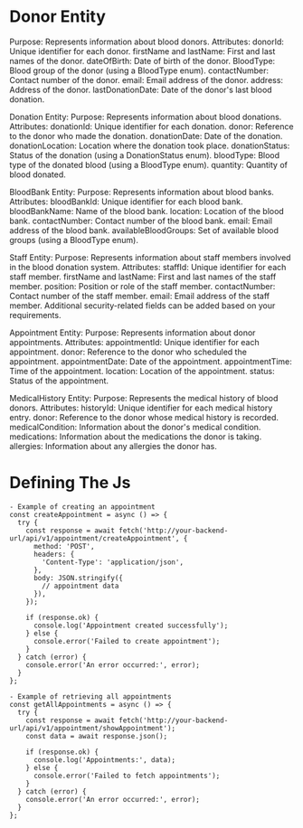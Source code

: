 # Donor Entity

Purpose: Represents information about blood donors.
Attributes:
donorId: Unique identifier for each donor.
firstName and lastName: First and last names of the donor.
dateOfBirth: Date of birth of the donor.
BloodType: Blood group of the donor (using a BloodType enum).
contactNumber: Contact number of the donor.
email: Email address of the donor.
address: Address of the donor.
lastDonationDate: Date of the donor's last blood donation.

Donation Entity:
Purpose: Represents information about blood donations.
Attributes:
donationId: Unique identifier for each donation.
donor: Reference to the donor who made the donation.
donationDate: Date of the donation.
donationLocation: Location where the donation took place.
donationStatus: Status of the donation (using a DonationStatus enum).
bloodType: Blood type of the donated blood (using a BloodType enum).
quantity: Quantity of blood donated.

BloodBank Entity:
Purpose: Represents information about blood banks.
Attributes:
bloodBankId: Unique identifier for each blood bank.
bloodBankName: Name of the blood bank.
location: Location of the blood bank.
contactNumber: Contact number of the blood bank.
email: Email address of the blood bank.
availableBloodGroups: Set of available blood groups (using a BloodType enum).

Staff Entity:
Purpose: Represents information about staff members involved in the blood donation system.
Attributes:
staffId: Unique identifier for each staff member.
firstName and lastName: First and last names of the staff member.
position: Position or role of the staff member.
contactNumber: Contact number of the staff member.
email: Email address of the staff member.
Additional security-related fields can be added based on your requirements.

Appointment Entity:
Purpose: Represents information about donor appointments.
Attributes:
appointmentId: Unique identifier for each appointment.
donor: Reference to the donor who scheduled the appointment.
appointmentDate: Date of the appointment.
appointmentTime: Time of the appointment.
location: Location of the appointment.
status: Status of the appointment.

MedicalHistory Entity:
Purpose: Represents the medical history of blood donors.
Attributes:
historyId: Unique identifier for each medical history entry.
donor: Reference to the donor whose medical history is recorded.
medicalCondition: Information about the donor's medical condition.
medications: Information about the medications the donor is taking.
allergies: Information about any allergies the donor has.

# Defining The Js

    - Example of creating an appointment
    const createAppointment = async () => {
      try {
        const response = await fetch('http://your-backend-url/api/v1/appointment/createAppointment', {
          method: 'POST',
          headers: {
            'Content-Type': 'application/json',
          },
          body: JSON.stringify({
            // appointment data
          }),
        });

        if (response.ok) {
          console.log('Appointment created successfully');
        } else {
          console.error('Failed to create appointment');
        }
      } catch (error) {
        console.error('An error occurred:', error);
      }
    };

    - Example of retrieving all appointments
    const getAllAppointments = async () => {
      try {
        const response = await fetch('http://your-backend-url/api/v1/appointment/showAppointment');
        const data = await response.json();

        if (response.ok) {
          console.log('Appointments:', data);
        } else {
          console.error('Failed to fetch appointments');
        }
      } catch (error) {
        console.error('An error occurred:', error);
      }
    };
